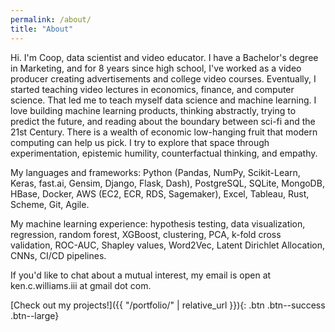 ```yaml
---
permalink: /about/
title: "About"
---
```


Hi. I'm Coop, data scientist and video educator. I have a Bachelor's degree in Marketing, and for 8 years since high school, I've worked as a video producer creating advertisements and college video courses. Eventually, I started teaching video lectures in economics, finance, and computer science. That led me to teach myself data science and machine learning. I love building machine learning products, thinking abstractly, trying to predict the future, and reading about the boundary between sci-fi and the 21st Century. There is a wealth of economic low-hanging fruit that modern computing can help us pick. I try to explore that space through experimentation, epistemic humility, counterfactual thinking, and empathy.

My languages and frameworks: Python (Pandas, NumPy, Scikit-Learn, Keras, fast.ai, Gensim, Django, Flask, Dash), PostgreSQL, SQLite, MongoDB, HBase, Docker, AWS (EC2, ECR, RDS, Sagemaker), Excel, Tableau, Rust, Scheme, Git, Agile.

My machine learning experience: hypothesis testing, data visualization, regression, random forest, XGBoost, clustering, PCA, k-fold cross validation, ROC-AUC, Shapley values, Word2Vec, Latent Dirichlet Allocation, CNNs, CI/CD pipelines.

If you'd like to chat about a mutual interest, my email is open at ken.c.williams.iii at gmail dot com.

[Check out my projects!]({{ "/portfolio/" | relative_url }}){: .btn .btn--success .btn--large}

